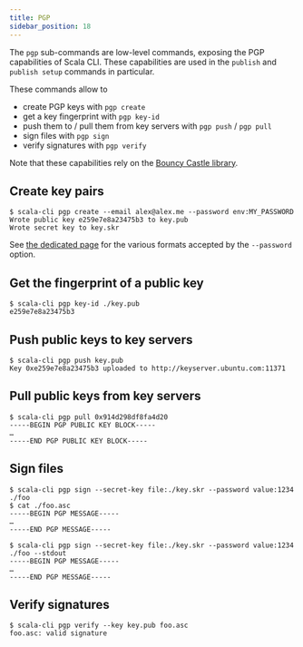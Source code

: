 ```yaml
---
title: PGP
sidebar_position: 18
---
```


The `pgp` sub-commands are low-level commands, exposing the PGP capabilities of
Scala CLI. These capabilities are used in the `publish` and `publish setup` commands
in particular.

These commands allow to
- create PGP keys with `pgp create`
- get a key fingerprint with `pgp key-id`
- push them to / pull them from key servers with `pgp push` / `pgp pull`
- sign files with `pgp sign`
- verify signatures with `pgp verify`

Note that these capabilities rely on the [Bouncy Castle library](https://www.bouncycastle.org).

## Create key pairs

```text
$ scala-cli pgp create --email alex@alex.me --password env:MY_PASSWORD
Wrote public key e259e7e8a23475b3 to key.pub
Wrote secret key to key.skr
```

See [the dedicated page](docs/reference/password-options.md) for the various formats
accepted by the `--password` option.

## Get the fingerprint of a public key

```text
$ scala-cli pgp key-id ./key.pub
e259e7e8a23475b3
```

## Push public keys to key servers

```text
$ scala-cli pgp push key.pub
Key 0xe259e7e8a23475b3 uploaded to http://keyserver.ubuntu.com:11371
```

## Pull public keys from key servers

```text
$ scala-cli pgp pull 0x914d298df8fa4d20
-----BEGIN PGP PUBLIC KEY BLOCK-----
…
-----END PGP PUBLIC KEY BLOCK-----
```

## Sign files

```text
$ scala-cli pgp sign --secret-key file:./key.skr --password value:1234 ./foo
$ cat ./foo.asc
-----BEGIN PGP MESSAGE-----
…
-----END PGP MESSAGE-----

$ scala-cli pgp sign --secret-key file:./key.skr --password value:1234 ./foo --stdout
-----BEGIN PGP MESSAGE-----
…
-----END PGP MESSAGE-----
```

## Verify signatures

```text
$ scala-cli pgp verify --key key.pub foo.asc
foo.asc: valid signature
```

